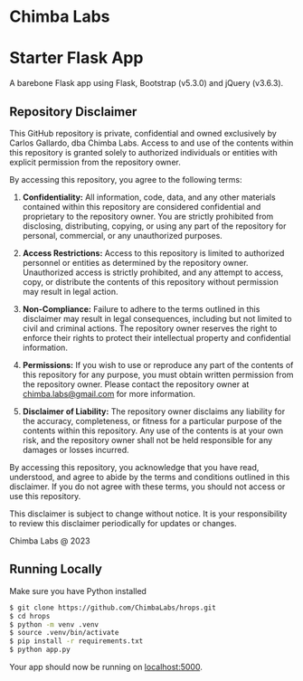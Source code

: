 # Chimba Labs
# Starter Flask App

A barebone Flask app using Flask, Bootstrap (v5.3.0) and jQuery (v3.6.3).


## Repository Disclaimer

This GitHub repository is private, confidential and owned exclusively by Carlos Gallardo, dba Chimba Labs. Access to and use of the contents within this repository is granted solely to authorized individuals or entities with explicit permission from the repository owner.

By accessing this repository, you agree to the following terms:

1. **Confidentiality:** All information, code, data, and any other materials contained within this repository are considered confidential and proprietary to the repository owner. You are strictly prohibited from disclosing, distributing, copying, or using any part of the repository for personal, commercial, or any unauthorized purposes.

2. **Access Restrictions:** Access to this repository is limited to authorized personnel or entities as determined by the repository owner. Unauthorized access is strictly prohibited, and any attempt to access, copy, or distribute the contents of this repository without permission may result in legal action.

3. **Non-Compliance:** Failure to adhere to the terms outlined in this disclaimer may result in legal consequences, including but not limited to civil and criminal actions. The repository owner reserves the right to enforce their rights to protect their intellectual property and confidential information.

4. **Permissions:** If you wish to use or reproduce any part of the contents of this repository for any purpose, you must obtain written permission from the repository owner. Please contact the repository owner at chimba.labs@gmail.com for more information.

5. **Disclaimer of Liability:** The repository owner disclaims any liability for the accuracy, completeness, or fitness for a particular purpose of the contents within this repository. Any use of the contents is at your own risk, and the repository owner shall not be held responsible for any damages or losses incurred.

By accessing this repository, you acknowledge that you have read, understood, and agree to abide by the terms and conditions outlined in this disclaimer. If you do not agree with these terms, you should not access or use this repository.

This disclaimer is subject to change without notice. It is your responsibility to review this disclaimer periodically for updates or changes.

Chimba Labs @ 2023



## Running Locally

Make sure you have Python installed

```sh
$ git clone https://github.com/ChimbaLabs/hrops.git
$ cd hrops
$ python -m venv .venv
$ source .venv/bin/activate
$ pip install -r requirements.txt
$ python app.py
```

Your app should now be running on [localhost:5000](http://localhost:5000/).
